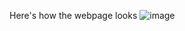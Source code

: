Here's how the webpage looks
![image](https://github.com/tanishy7777/frontend_induckt/assets/143334319/33a1de6c-75c8-4c53-9242-b5a195dd5a42)
